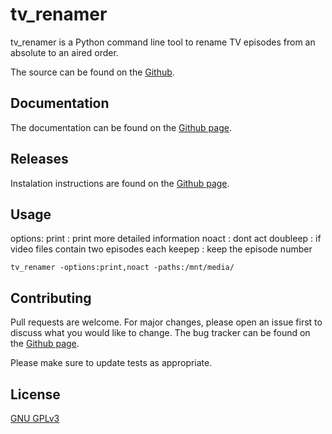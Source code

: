 # tv_renamer
tv_renamer is a Python command line tool to rename TV episodes from an absolute to an aired order.

The source can be found on the [Github](https://github.com/fabquenneville/tv_renamer).

## Documentation
The documentation can be found on the [Github page](https://fabquenneville.github.io/tv_renamer/).

## Releases
Instalation instructions are found on the [Github page](https://fabquenneville.github.io/tv_renamer/usage/installation.html).

## Usage

options:
    print       : print more detailed information
    noact       : dont act
    doubleep    : if video files contain two episodes each
    keepep      : keep the episode number

```
tv_renamer -options:print,noact -paths:/mnt/media/
```

## Contributing
Pull requests are welcome. For major changes, please open an issue first to discuss what you would like to change.
The bug tracker can be found on the [Github page](https://github.com/fabquenneville/tv_renamer/issues).

Please make sure to update tests as appropriate.

## License
[GNU GPLv3](https://choosealicense.com/licenses/gpl-3.0/)